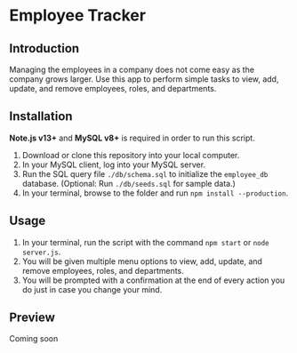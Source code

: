 # Employee Tracker

## Introduction

Managing the employees in a company does not come easy as the company grows larger. Use this app to perform simple tasks to view, add, update, and remove employees, roles, and departments.

## Installation

**Note.js v13+** and **MySQL v8+** is required in order to run this script.

1. Download or clone this repository into your local computer.
2. In your MySQL client, log into your MySQL server.
3. Run the SQL query file `./db/schema.sql` to initialize the `employee_db` database. (Optional: Run `./db/seeds.sql` for sample data.)
4. In your terminal, browse to the folder and run `npm install --production`.

## Usage

1. In your terminal, run the script with the command `npm start` or `node server.js`.
2. You will be given multiple menu options to view, add, update, and remove employees, roles, and departments.
3. You will be prompted with a confirmation at the end of every action you do just in case you change your mind.

## Preview

Coming soon
